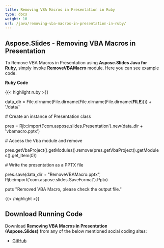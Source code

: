 ```yaml
---
title: Removing VBA Macros in Presentation in Ruby
type: docs
weight: 10
url: /java/removing-vba-macros-in-presentation-in-ruby/
---
```


## **Aspose.Slides - Removing VBA Macros in Presentation**
To Remove VBA Macros in Presentation using **Aspose.Slides Java for Ruby**, simply invoke **RemoveVBAMacro** module. Here you can see example code.

**Ruby Code**

{{< highlight ruby >}}

 data_dir = File.dirname(File.dirname(File.dirname(File.dirname(__FILE__)))) + '/data/'

\# Create an instance of Presentation class

pres = Rjb::import('com.aspose.slides.Presentation').new(data_dir + 'vbamacro.pptx')

\# Access the Vba module and remove

pres.getVbaProject().getModules().remove(pres.getVbaProject().getModules().get_Item(0))

\# Write the presentation as a PPTX file

pres.save(data_dir + "RemoveVBAMacro.pptx", Rjb::import('com.aspose.slides.SaveFormat').Pptx)

puts "Removed VBA Macro, please check the output file."

{{< /highlight >}}
## **Download Running Code**
Download **Removing VBA Macros in Presentation (Aspose.Slides)** from any of the below mentioned social coding sites:

- [GitHub](https://github.com/aspose-slides/Aspose.Slides-for-Java/blob/master/Plugins/Aspose_Slides_Java_for_Ruby/lib/asposeslidesjava/VBAMacros/removevbamacro.rb)
